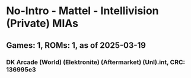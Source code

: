 # No-Intro - Mattel - Intellivision (Private) MIAs
## Games: 1, ROMs: 1, as of 2025-03-19

### DK Arcade (World) (Elektronite) (Aftermarket) (Unl).int, CRC: 136995e3
